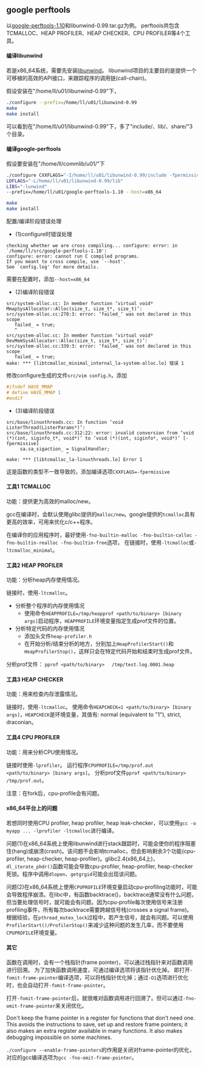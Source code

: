## google perftools

以[google-perftools-1.10](https://github.com/justscu/BL/tree/master/src/google-perftools-1.10)和libunwind-0.99.tar.gz为例。
perftools共包含TCMALLOC、HEAP PROFILER、HEAP CHECKER、CPU PROFILER等4个工具。

#### 编译libunwind
若是x86_64系统，需要先安装[libunwind](http://www.nongnu.org/libunwind/)。
libunwind项目的主要目的是提供一个可移植的高效的API接口，来跟踪程序的调用链(call-chain)。

假设安装在"/home/ll/u01/libunwind-0.99"下，
```sh
./configure --prefix=/home/ll/u01/libunwind-0.99
make
make install
```
可以看到在"/home/ll/u01/libunwind-0.99"下，多了"include/、lib/、share/"3个目录。

#### 编译google-perftools
假设要安装在"/home/ll/commlib/u01/"下
```sh
./configure CXXFLAGS="-I/home/ll/u01/libunwind-0.99/include -fpermissive -g" 
LDFLAGS="-L/home/ll/u01/libunwind-0.99/lib" 
LIBS="-lunwind" 
--prefix=/home/ll/u01/google-perftools-1.10 --host=x86_64

make
make install
```
配置/编译阶段错误处理
*	(1)configure时错误处理
```
checking whether we are cross compiling... configure: error: in `/home/ll/src/google-perftools-1.10':
configure: error: cannot run C compiled programs.
If you meant to cross compile, use `--host'.
See `config.log' for more details.
```
需要在配置时，添加`--host=x86_64`

*	(2)编译阶段错误
```
src/system-alloc.cc: In member function ‘virtual void* MmapSysAllocator::Alloc(size_t, size_t*, size_t)’:
src/system-alloc.cc:270:3: error: ‘failed_’ was not declared in this scope
   failed_ = true;
   ^
src/system-alloc.cc: In member function ‘virtual void* DevMemSysAllocator::Alloc(size_t, size_t*, size_t)’:
src/system-alloc.cc:339:3: error: ‘failed_’ was not declared in this scope
   failed_ = true;
make: *** [libtcmalloc_minimal_internal_la-system-alloc.lo] 错误 1
```
修改configure生成的文件`src/vim config.h`，添加
```cpp
#ifndef HAVE_MMAP
# define HAVE_MMAP 1
#endif
```

*	(3)编译阶段错误
```
src/base/linuxthreads.cc: In function ‘void ListerThread(ListerParams*)’:
src/base/linuxthreads.cc:312:22: error: invalid conversion from ‘void (*)(int, siginfo_t*, void*)’ to ‘void (*)(int, siginfo*, void*)’ [-fpermissive]
     sa.sa_sigaction_ = SignalHandler;
                      ^
make: *** [libtcmalloc_la-linuxthreads.lo] Error 1
```
这是函数的类型不一致导致的，添加编译选项`CXXFLAGS=-fpermissive`


#### 工具1 TCMALLOC
功能：提供更为高效的malloc/new。

gcc在编译时，会默认使用glibc提供的`malloc/new`。google提供的`tcmalloc`具有更高的效率，可用来优化c/c++程序。

在编译你的应用程序时，最好使用`-fno-builtin-malloc -fno-builtin-calloc -fno-builtin-realloc -fno-builtin-free`选项，
在链接时，使用`-ltcmalloc`或`-ltcmalloc_minimal`。

#### 工具2 HEAP PROFILER
功能：分析heap内存使用情况。

链接时，使用`-ltcmalloc`。

*	分析整个程序的内存使用情况
	*	使用命令`HEAPPROFILE=/tmp/heapprof <path/to/binary> [binary args]`启动程序，`HEAPPROFILE`环境变量指定生成prof文件的位置。
* 分析特定代码的内存使用情况
	*	添加头文件`heap-profiler.h`
	*	在开始分析/结束分析的地方，分别加上`HeapProfilerStart()`和`HeapProfilerStop()`，这样只会在特定代码开始和结束时生成prof文件。

分析prof文件：
`pprof <path/to/binary>　 /tmp/test.log.0001.heap`

#### 工具3 HEAP CHECKER
功能：用来检查内存泄露情况。

链接时，使用`-ltcmalloc`。
使用命令`HEAPCHECK=1 <path/to/binary> [binary args]`，`HEAPCHECK`是环境变量，其值有: normal (equivalent to "1"), strict, draconian。

#### 工具4 CPU PROFILER
功能：用来分析CPU使用情况。

链接时使用`-lprofiler`。
运行程序`CPUPROFILE=/tmp/prof.out <path/to/binary> [binary args]`。
分析prof文件`pprof <path/to/binary> /tmp/prof.out`。

注意：在fork后，cpu-profile会有问题。

#### x86_64平台上的问题
若想同时使用CPU profiler, heap profiler, heap leak-checker，可以使用`gcc -o myapp ... -lprofiler -ltcmalloc`进行编译。

问题(1)在x86_64系统上使用libunwind进行stack跟踪时，可能会使你的程序阻塞住(hang)或崩溃(crash)。该问题不会影响tcmalloc，但会影响剩余3个功能(cpu-profiler, heap-checker, heap-profiler)。glibc2.4(x86_64上)，`dl_iterate_phdr()`函数可能会导致cpu-profiler, heap-profiler, heap-checker死锁。程序中调用`dlopen`、`getgrgid`可能会出现该问题。

问题(2)在x86_64系统上使用`CPUPROFILE`环境变量启动cpu-profiling功能时，可能会导致程序崩溃。在libc中，有函数backtrace()，backtrace通常没有什么问题，但当要处理信号时，就可能会有问题。因为cpu-profile每次使用信号来注册profiling事件，所有每次backtrace需要跨越信号栈(crosses a signal frame)。
根据经验，在`pthread_mutex_lock`过程中，若产生信号，就会有问题。可以使用`ProfilerStart()/ProfilerStop()`来减少这种问题的发生几率，而不要使用`CPUPROFILE`环境变量。

#### 其它
函数在调用时，会有一个栈指针(frame pointer)，可以通过栈指针来对函数调用进行回溯。
为了加快函数调用速度，可通过编译选项将该指针优化掉。
即打开`-fomit-frame-pointer`编译选项，可以将栈指针优化掉；通过`-O1`选项进行优化时，也会自动打开`-fomit-frame-pointer`。

打开`-fomit-frame-pointer`后，就很难对函数调用进行回溯了。但可以通过`-fno-omit-frame-pointer`来关闭优化。

Don\'t keep the frame pointer in a register for functions that don\'t need one. This avoids the instructions to save, set up and restore frame pointers; it also makes an extra register available in many functions. It also makes debugging impossible on some machines.

`./configure --enable-frame-pointers`的作用是关闭对frame-pointer的优化，对应的gcc编译选项为`gcc -fno-omit-frame-pointer`。
